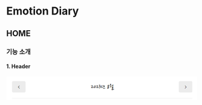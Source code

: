 # Emotion Diary

## HOME 

### 기능 소개

#### 1. Header

![image-20230306150316652](./images/녹화_2023_03_18_06_45_53_681.gif)

